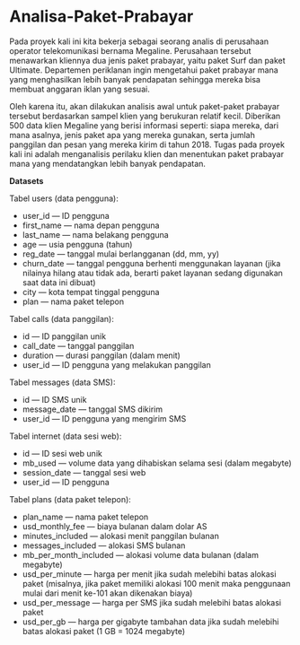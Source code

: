 # Analisa-Paket-Prabayar

Pada proyek kali ini kita bekerja sebagai seorang analis di perusahaan operator telekomunikasi bernama Megaline. Perusahaan tersebut menawarkan kliennya dua jenis paket prabayar, yaitu paket Surf dan paket Ultimate. Departemen periklanan ingin mengetahui paket prabayar mana yang menghasilkan lebih banyak pendapatan sehingga mereka bisa membuat anggaran iklan yang sesuai. 

Oleh karena itu, akan dilakukan analisis awal untuk paket-paket prabayar tersebut berdasarkan sampel klien yang berukuran relatif kecil. Diberikan 500 data klien Megaline yang berisi informasi seperti: siapa mereka, dari mana asalnya, jenis paket apa yang mereka gunakan, serta jumlah panggilan dan pesan yang mereka kirim di tahun 2018. Tugas pada proyek kali ini adalah menganalisis perilaku klien dan menentukan paket prabayar mana yang mendatangkan lebih banyak pendapatan. 

**Datasets**

Tabel users (data pengguna):

-  user_id — ID pengguna
-  first_name — nama depan pengguna
-  last_name — nama belakang pengguna
-  age — usia pengguna (tahun)
-  reg_date — tanggal mulai berlangganan (dd, mm, yy)
-  churn_date — tanggal pengguna berhenti menggunakan layanan (jika nilainya hilang atau tidak ada, berarti paket layanan sedang digunakan saat data ini dibuat)
-  city — kota tempat tinggal pengguna
-  plan — nama paket telepon
 
Tabel calls (data panggilan):
-  id — ID panggilan unik
-  call_date — tanggal panggilan
-  duration — durasi panggilan (dalam menit)
-  user_id — ID pengguna yang melakukan panggilan

Tabel messages (data SMS):
-  id — ID SMS unik
-  message_date — tanggal SMS dikirim
-  user_id — ID pengguna yang mengirim SMS

Tabel internet (data sesi web):
-  id — ID sesi web unik
-  mb_used — volume data yang dihabiskan selama sesi (dalam megabyte)
-  session_date — tanggal sesi web
-  user_id — ID pengguna

Tabel plans (data paket telepon):
-  plan_name — nama paket telepon
-  usd_monthly_fee — biaya bulanan dalam dolar AS
-  minutes_included — alokasi menit panggilan bulanan
-  messages_included — alokasi SMS bulanan
-  mb_per_month_included — alokasi volume data bulanan (dalam megabyte)
-  usd_per_minute — harga per menit jika sudah melebihi batas alokasi paket (misalnya, jika paket memiliki alokasi 100 menit maka penggunaan mulai dari menit ke-101 akan dikenakan biaya)
-  usd_per_message — harga per SMS jika sudah melebihi batas alokasi paket
-  usd_per_gb — harga per gigabyte tambahan data jika sudah melebihi batas alokasi paket (1 GB = 1024 megabyte)
